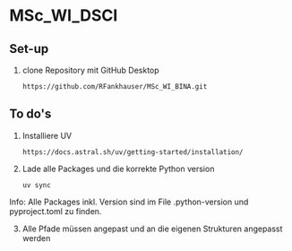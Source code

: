 # MSc_WI_DSCI

## Set-up

1. clone Repository mit GitHub Desktop
    ```
    https://github.com/RFankhauser/MSc_WI_BINA.git
    ```

## To do's

1. Installiere UV
    ```
    https://docs.astral.sh/uv/getting-started/installation/
    ```

2. Lade alle Packages und die korrekte Python version
    ```
    uv sync
    ```
Info: Alle Packages inkl. Version sind im File .python-version und pyproject.toml zu finden.

3. Alle Pfade müssen angepast und an die eigenen Strukturen angepasst werden
